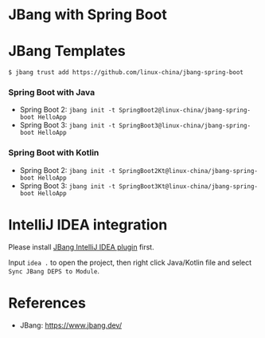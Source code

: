 JBang with Spring Boot
===================================

# JBang Templates

```
$ jbang trust add https://github.com/linux-china/jbang-spring-boot
```

### Spring Boot with Java

* Spring Boot 2: `jbang init -t SpringBoot2@linux-china/jbang-spring-boot HelloApp`
* Spring Boot 3: `jbang init -t SpringBoot3@linux-china/jbang-spring-boot HelloApp`

### Spring Boot with Kotlin

* Spring Boot 2: `jbang init -t SpringBoot2Kt@linux-china/jbang-spring-boot HelloApp`
* Spring Boot 3: `jbang init -t SpringBoot3Kt@linux-china/jbang-spring-boot HelloApp`

# IntelliJ IDEA integration

Please install [JBang IntelliJ IDEA plugin](https://plugins.jetbrains.com/plugin/18257-jbang) first.

Input `idea .` to open the project, then right click Java/Kotlin file and select `Sync JBang DEPS to Module`.

# References

* JBang: https://www.jbang.dev/ 